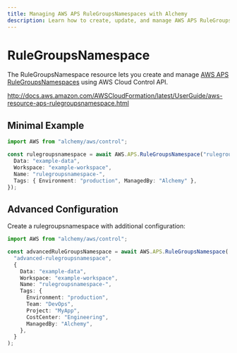 ```yaml
---
title: Managing AWS APS RuleGroupsNamespaces with Alchemy
description: Learn how to create, update, and manage AWS APS RuleGroupsNamespaces using Alchemy Cloud Control.
---
```


# RuleGroupsNamespace

The RuleGroupsNamespace resource lets you create and manage [AWS APS RuleGroupsNamespaces](https://docs.aws.amazon.com/aps/latest/userguide/) using AWS Cloud Control API.

http://docs.aws.amazon.com/AWSCloudFormation/latest/UserGuide/aws-resource-aps-rulegroupsnamespace.html

## Minimal Example

```ts
import AWS from "alchemy/aws/control";

const rulegroupsnamespace = await AWS.APS.RuleGroupsNamespace("rulegroupsnamespace-example", {
  Data: "example-data",
  Workspace: "example-workspace",
  Name: "rulegroupsnamespace-",
  Tags: { Environment: "production", ManagedBy: "Alchemy" },
});
```

## Advanced Configuration

Create a rulegroupsnamespace with additional configuration:

```ts
import AWS from "alchemy/aws/control";

const advancedRuleGroupsNamespace = await AWS.APS.RuleGroupsNamespace(
  "advanced-rulegroupsnamespace",
  {
    Data: "example-data",
    Workspace: "example-workspace",
    Name: "rulegroupsnamespace-",
    Tags: {
      Environment: "production",
      Team: "DevOps",
      Project: "MyApp",
      CostCenter: "Engineering",
      ManagedBy: "Alchemy",
    },
  }
);
```


